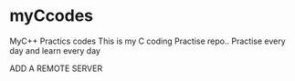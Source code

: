 # myCcodes
MyC++ Practics codes
This is my C coding Practise repo..
Practise every day and learn every day

ADD A REMOTE SERVER
